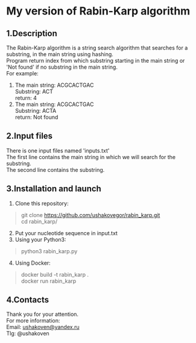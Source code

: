 # My version of Rabin-Karp algorithm
## 1.Description
The Rabin-Karp algorithm is a string search algorithm that searches for a substring, in the main string using hashing.  
Program return index from which substring starting in the main string or 'Not found' if no substring in the main string.  
For example:  
1) The main string: ACGCACTGAC  
   Substring: ACT  
   return: 4  
2) The main string: ACGCACTGAC  
   Substring: ACTA  
   return: Not found  
## 2.Input files
There is one input files named 'inputs.txt'  
The first line contains the main string in which we will search for the substring.  
The second line contains the substring.  
## 3.Installation and launch
1) Clone this repository:
>git clone https://github.com/ushakovegor/rabin_karp.git  
>cd rabin_karp/
2) Put your nucleotide sequence in input.txt
3) Using your Python3:
> python3 rabin_karp.py  
4) Using Docker:
>docker build -t rabin_karp .  
>docker run rabin_karp
## 4.Contacts
Thank you for your attention.  
For more information:  
Email: ushakoven@yandex.ru  
Tlg: @ushakoven
